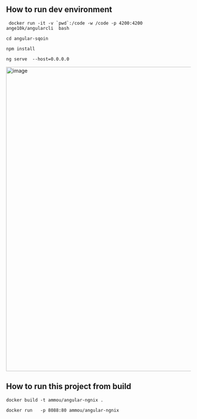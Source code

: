 ## How to run dev environment
```  docker run -it -v `pwd`:/code -w /code -p 4200:4200 ange10k/angularcli  bash ``` 

```cd angular-sqoin ```

```npm install ```

``` ng serve  --host=0.0.0.0 ```



<img width="831" alt="image" src="https://user-images.githubusercontent.com/50323642/222401982-a83d7109-05fb-4d43-847a-c646f71030ef.png">


## How to run this project from build
```docker build -t ammou/angular-ngnix .```

```docker run   -p 8088:80 ammou/angular-ngnix ```